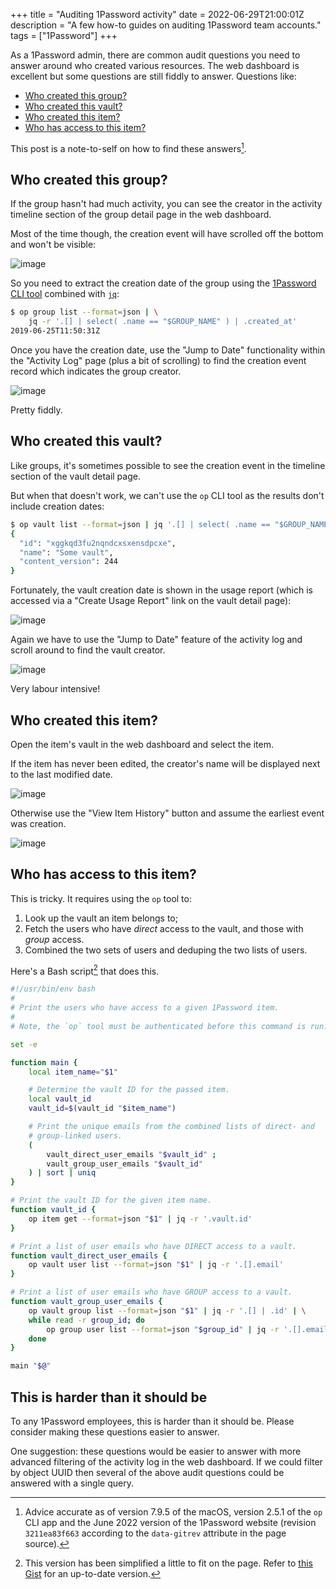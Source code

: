 +++
title = "Auditing 1Password activity"
date = 2022-06-29T21:00:01Z
description = "A few how-to guides on auditing 1Password team accounts."
tags = ["1Password"]
+++

<!-- INTRODUCTION -->

As a 1Password admin, there are common audit questions you need to answer around
who created various resources. The web dashboard is excellent but some questions
are still fiddly to answer. Questions like:

- [Who created this group?](#who-created-this-group)
- [Who created this vault?](#who-created-this-vault)
- [Who created this item?](#who-created-this-item)
- [Who has access to this item?](#who-has-access-to-this-item)

This post is a note-to-self on how to find these answers[^revision].

[^revision]:
    Advice accurate as of version 7.9.5 of the macOS, version 2.5.1 of the `op`
    CLI app and the June 2022 version of the 1Password website (revision
    `3211ea83f663` according to the `data-gitrev` attribute in the page source).

<!-- CONTENT -->

## Who created this group?

If the group hasn't had much activity, you can see the creator in the activity
timeline section of the group detail page in the web dashboard.

Most of the time though, the creation event will have scrolled off the bottom
and won't be visible:

![image](/images/screenshots/1pw-group-activity-sidebar.png)

So you need to extract the creation date of the group using the [1Password CLI
tool][op_cli] combined with [`jq`][jq]:

```bash
$ op group list --format=json | \
    jq -r '.[] | select( .name == "$GROUP_NAME" ) | .created_at'
2019-06-25T11:50:31Z
```

Once you have the creation date, use the "Jump to Date" functionality within the
"Activity Log" page (plus a bit of scrolling) to find the creation event record
which indicates the group creator.

![image](/images/screenshots/1pw-group-activity-item.png)

Pretty fiddly.

## Who created this vault?

Like groups, it's sometimes possible to see the creation event in the timeline
section of the vault detail page.

But when that doesn't work, we can't use the `op` CLI tool as the results don't
include creation dates:

```sh
$ op vault list --format=json | jq '.[] | select( .name == "$GROUP_NAME")'
{
  "id": "xggkqd3fu2nqndcxsxensdpcxe",
  "name": "Some vault",
  "content_version": 244
}
```

Fortunately, the vault creation date is shown in the usage report (which is
accessed via a "Create Usage Report" link on the vault detail page):

![image](/images/screenshots/1pw-vault-report.png)

Again we have to use the "Jump to Date" feature of the activity log and scroll
around to find the vault creator.

![image](/images/screenshots/1pw-vault-creation.png)

Very labour intensive!

## Who created this item?

Open the item's vault in the web dashboard and select the item.

If the item has never been edited, the creator's name will be displayed next to
the last modified date.

![image](/images/screenshots/1pw-item-detail.png)

Otherwise use the "View Item History" button and assume the earliest event was
creation.

![image](/images/screenshots/1pw-item-history.png)

## Who has access to this item?

This is tricky. It requires using the `op` tool to:

1. Look up the vault an item belongs to;
2. Fetch the users who have _direct_ access to the vault, and those with _group_
   access.
3. Combined the two sets of users and deduping the two lists of users.

Here's a Bash script[^bash_script] that does this.

[^bash_script]:
    This version has been simplified a little to fit on the page. Refer to [this
    Gist][gist_1pw_item_users] for an up-to-date version.

```bash
#!/usr/bin/env bash
#
# Print the users who have access to a given 1Password item.
#
# Note, the `op` tool must be authenticated before this command is run.

set -e

function main {
    local item_name="$1"

    # Determine the vault ID for the passed item.
    local vault_id
    vault_id=$(vault_id "$item_name")

    # Print the unique emails from the combined lists of direct- and
    # group-linked users.
    (
        vault_direct_user_emails "$vault_id" ;
        vault_group_user_emails "$vault_id"
    ) | sort | uniq
}

# Print the vault ID for the given item name.
function vault_id {
    op item get --format=json "$1" | jq -r '.vault.id'
}

# Print a list of user emails who have DIRECT access to a vault.
function vault_direct_user_emails {
    op vault user list --format=json "$1" | jq -r '.[].email'
}

# Print a list of user emails who have GROUP access to a vault.
function vault_group_user_emails {
    op vault group list --format=json "$1" | jq -r '.[] | .id' | \
    while read -r group_id; do
        op group user list --format=json "$group_id" | jq -r '.[].email';
    done
}

main "$@"
```

## This is harder than it should be

To any 1Password employees, this is harder than it should be. Please consider
making these questions easier to answer.

One suggestion: these questions would be easier to answer with more advanced
filtering of the activity log in the web dashboard. If we could filter by object
UUID then several of the above audit questions could be answered with a single
query.

[op_cli]: https://developer.1password.com/docs/cli/v1/get-started/
[jq]: https://stedolan.github.io/jq/
[gist_1pw_item_users]: https://gist.github.com/codeinthehole/d6b35b56ad17d9f165f86d102caf0cd7

<!-- LITERATURE REVIEW

- Basic stuff: https://dev.to/merlier/1password-cli-script-24ol

- Bash wrapper script that caches session token:
  https://github.com/dcreemer/1pass

-->
